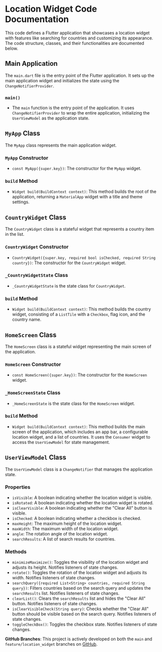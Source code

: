# Location Widget Code Documentation

This code defines a Flutter application that showcases a location widget with features like searching for countries and customizing its appearance. The code structure, classes, and their functionalities are documented below.

## Main Application

The `main.dart` file is the entry point of the Flutter application. It sets up the main application widget and initializes the state using the `ChangeNotifierProvider`.

### `main()`

- The `main` function is the entry point of the application. It uses `ChangeNotifierProvider` to wrap the entire application, initializing the `UserViewModel` as the application state.

## `MyApp` Class

The `MyApp` class represents the main application widget.

### `MyApp` Constructor

- `const MyApp({super.key})`: The constructor for the `MyApp` widget.

### `build` Method

- `Widget build(BuildContext context)`: This method builds the root of the application, returning a `MaterialApp` widget with a title and theme settings.

## `CountryWidget` Class

The `CountryWidget` class is a stateful widget that represents a country item in the list.

### `CountryWidget` Constructor

- `CountryWidget({super.key, required bool isChecked, required String country})`: The constructor for the `CountryWidget` widget.

### `_CountryWidgetState` Class

- `_CountryWidgetState` is the state class for `CountryWidget`.

### `build` Method

- `Widget build(BuildContext context)`: This method builds the country widget, consisting of a `ListTile` with a `Checkbox`, flag icon, and the country name.

## `HomeScreen` Class

The `HomeScreen` class is a stateful widget representing the main screen of the application.

### `HomeScreen` Constructor

- `const HomeScreen({super.key})`: The constructor for the `HomeScreen` widget.

### `_HomeScreenState` Class

- `_HomeScreenState` is the state class for the `HomeScreen` widget.

### `build` Method

- `Widget build(BuildContext context)`: This method builds the main screen of the application, which includes an app bar, a configurable location widget, and a list of countries. It uses the `Consumer` widget to access the `UserViewModel` for state management.

## `UserViewModel` Class

The `UserViewModel` class is a `ChangeNotifier` that manages the application state.

### Properties

- `isVisible`: A boolean indicating whether the location widget is visible.
- `isRotated`: A boolean indicating whether the location widget is rotated.
- `isClearVisible`: A boolean indicating whether the "Clear All" button is visible.
- `isChecked`: A boolean indicating whether a checkbox is checked.
- `maxHeight`: The maximum height of the location widget.
- `maxWidth`: The maximum width of the location widget.
- `angle`: The rotation angle of the location widget.
- `searchResults`: A list of search results for countries.

### Methods

- `minimizeMaximize()`: Toggles the visibility of the location widget and adjusts its height. Notifies listeners of state changes.
- `rotate()`: Toggles the rotation of the location widget and adjusts its width. Notifies listeners of state changes.
- `searchQuery({required List<String> countries, required String query})`: Filters countries based on the search query and updates the `searchResults` list. Notifies listeners of state changes.
- `clearList()`: Clears the `searchResults` list and hides the "Clear All" button. Notifies listeners of state changes.
- `isClearVisibleCheck(String query)`: Checks whether the "Clear All" button should be visible based on the search query. Notifies listeners of state changes.
- `toggleCheckBox()`: Toggles the checkbox state. Notifies listeners of state changes.


**GitHub Branches**: This project is actively developed on both the `main` and `feature/location_widget` branches on [GitHub](https://github.com/an1mesh/egovLocationWidget).


